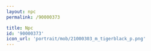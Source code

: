 ```yaml
---
layout: npc
permalink: /90000373

title: Npc
id: '90000373'
icon_url: 'portrait/mob/21000303_m_tigerblack_p.png'
---
```

